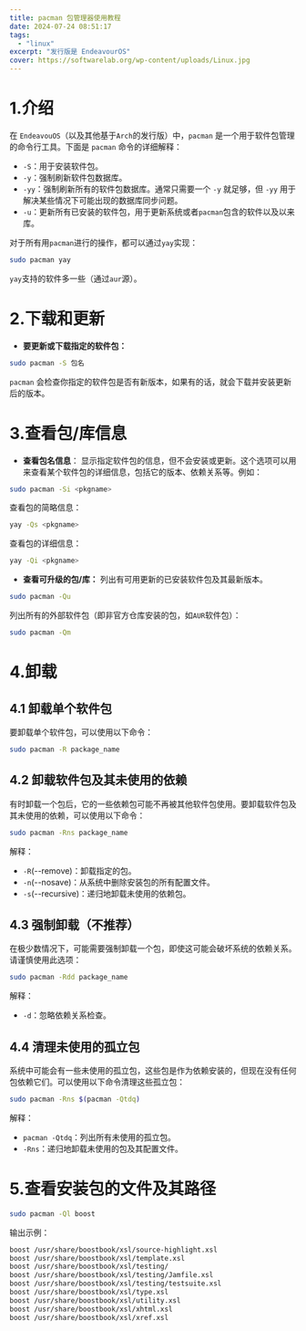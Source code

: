 ```yaml
---
title: pacman 包管理器使用教程
date: 2024-07-24 08:51:17
tags:
  - "linux"
excerpt: "发行版是 EndeavourOS"
cover: https://softwarelab.org/wp-content/uploads/Linux.jpg
---
```



# 1.介绍

  在 `EndeavouOS`（以及其他基于`Arch`的发行版）中，`pacman` 是一个用于软件包管理的命令行工具。下面是 `pacman` 命令的详细解释：

   - `-S`：用于安装软件包。
   - `-y`：强制刷新软件包数据库。
   - `-yy`：强制刷新所有的软件包数据库。通常只需要一个 `-y` 就足够，但 `-yy` 用于解决某些情况下可能出现的数据库同步问题。
   - `-u`：更新所有已安装的软件包，用于更新系统或者`pacman`包含的软件以及以来库。

对于所有用`pacman`进行的操作，都可以通过`yay`实现：
```bash
sudo pacman yay
```
`yay`支持的软件多一些（通过`aur`源）。

# 2.下载和更新

- **要更新或下载指定的软件包：**
```bash
sudo pacman -S 包名
```
`pacman` 会检查你指定的软件包是否有新版本，如果有的话，就会下载并安装更新后的版本。

# 3.查看包/库信息

- **查看包名信息**：
显示指定软件包的信息，但不会安装或更新。这个选项可以用来查看某个软件包的详细信息，包括它的版本、依赖关系等。例如：
```bash
sudo pacman -Si <pkgname>
```

查看包的简略信息：
```bash
yay -Qs <pkgname>
```

查看包的详细信息：
```bash
yay -Qi <pkgname>
```

- **查看可升级的包/库：**
列出有可用更新的已安装软件包及其最新版本。
```bash
sudo pacman -Qu
```

列出所有的外部软件包（即非官方仓库安装的包，如`AUR`软件包）：
```bash
sudo pacman -Qm
```

# 4.卸载

## 4.1 卸载单个软件包

要卸载单个软件包，可以使用以下命令：

```bash
sudo pacman -R package_name
```

## 4.2 卸载软件包及其未使用的依赖

有时卸载一个包后，它的一些依赖包可能不再被其他软件包使用。要卸载软件包及其未使用的依赖，可以使用以下命令：

```bash
sudo pacman -Rns package_name
```

解释：
- `-R`(--remove)：卸载指定的包。
- `-n`(--nosave)：从系统中删除安装包的所有配置文件。
- `-s`(--recursive)：递归地卸载未使用的依赖包。

## 4.3 强制卸载（不推荐）

在极少数情况下，可能需要强制卸载一个包，即使这可能会破坏系统的依赖关系。请谨慎使用此选项：

```bash
sudo pacman -Rdd package_name
```

解释：
- `-d`：忽略依赖关系检查。

## 4.4 清理未使用的孤立包

系统中可能会有一些未使用的孤立包，这些包是作为依赖安装的，但现在没有任何包依赖它们。可以使用以下命令清理这些孤立包：

```bash
sudo pacman -Rns $(pacman -Qtdq)
```

解释：
- `pacman -Qtdq`：列出所有未使用的孤立包。
- `-Rns`：递归地卸载未使用的包及其配置文件。

# 5.查看安装包的文件及其路径

```bash
sudo pacman -Ql boost
```

输出示例：
```txt
boost /usr/share/boostbook/xsl/source-highlight.xsl
boost /usr/share/boostbook/xsl/template.xsl
boost /usr/share/boostbook/xsl/testing/
boost /usr/share/boostbook/xsl/testing/Jamfile.xsl
boost /usr/share/boostbook/xsl/testing/testsuite.xsl
boost /usr/share/boostbook/xsl/type.xsl
boost /usr/share/boostbook/xsl/utility.xsl
boost /usr/share/boostbook/xsl/xhtml.xsl
boost /usr/share/boostbook/xsl/xref.xsl
```